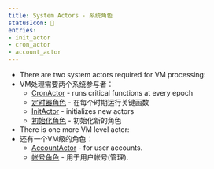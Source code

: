 ```yaml
---
title: System Actors - 系统角色
statusIcon: 🔁
entries:
- init_actor
- cron_actor
- account_actor
---
```


- There are two system actors required for VM processing:
- VM处理需要两个系统参与者：
  - [CronActor](#CronActor) - runs critical functions at every epoch
  - [定时器角色](#systems__filecoin_vm__sysactors__cron_actor) - 在每个时期运行关键函数
  - [InitActor](#InitActor) - initializes new actors
  - [初始化角色](#systems__filecoin_vm__sysactors__init_actor) - 初始化新的角色
- There is one more VM level actor:
- 还有一个VM级的角色：
  - [AccountActor](#AccountActor) - for user accounts.
  - [帐号角色](#systems__filecoin_vm__sysactors__account_actor) - 用于用户帐号(管理).
